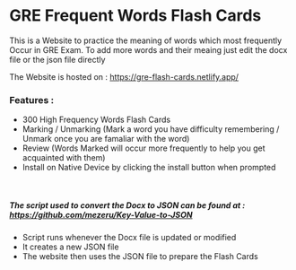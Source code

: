 # GRE Frequent Words Flash Cards 
This is a Website to practice the meaning of words which most frequently Occur in GRE Exam.
To add more words and their meaing just edit the docx file or the json file directly

The Website is hosted on : https://gre-flash-cards.netlify.app/

### Features :
- 300 High Frequency Words Flash Cards
- Marking / Unmarking (Mark a word you have difficulty remembering / Unmark once you are famaliar with the word)
- Review (Words Marked will occur more frequently to help you get acquainted with them)
- Install on Native Device by clicking the install button when prompted

<br>

##### The script used to convert the Docx to JSON can be found at : https://github.com/mezeru/Key-Value-to-JSON
 - Script runs whenever the Docx file is updated or modified
 - It creates a new JSON file
 - The website then uses the JSON file to prepare the Flash Cards
